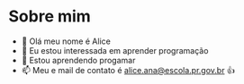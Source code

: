 # Sobre mim

- 👋 Olá meu nome é Alice
- 👀 Eu estou interessada em aprender programação
- 🌱 Estou aprendendo progamar
- 📫 Meu e mail de contato é alice.ana@escola.pr.gov.br :+1:

<!---
21Alice/21Alice is a ✨ special ✨ repository because its `README.md` (this file) appears on your GitHub profile.
You can click the Preview link to take a look at your changes.
--->
